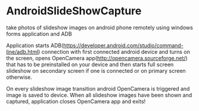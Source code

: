 # AndroidSlideShowCapture
take photos of slideshow images on android phone remotely using windows forms application and ADB

Application starts ADB(https://developer.android.com/studio/command-line/adb.html) connection with first connected android device and turns on the screen, opens OpenCamera app(http://opencamera.sourceforge.net/) that has to be preinstalled on your device and then starts full screen slideshow on secondary screen if one is connected or on primary screen otherwise.

On every slideshow image transition android OpenCamera is triggered and image is saved to device. When all slideshow images have been shown and captured, application closes OpenCamera app and exits!
